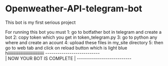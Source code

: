 # Openweather-API-telegram-bot
This bot is my first serious project

For running this bot you must 
1: go to botfather bot in telegram and create a bot
2: copy token which you get in token_telegram.py 
3: go to python any where and create an acount
4: upload these files in my_site directory
5: then go to web tab and click on reload button which is light blue
hiiiiiiiiiiiiiiiiiiiiiiiiiiiiiiiiii
                                                                   ---------------------------                          
                                                                   | NOW YOUR BOT IS COMPLETE |
                                                                   ---------------------------
